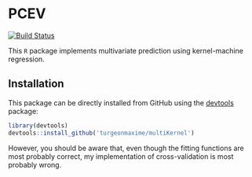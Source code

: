 # PCEV
[![Build Status](https://travis-ci.org/turgeonmaxime/multiKernel.svg?branch=master)](https://travis-ci.org/turgeonmaxime/multiKernel)

This ```R``` package implements multivariate prediction using kernel-machine regression.

## Installation

This package can be directly installed from GitHub using the [devtools](http://cran.r-project.org/web/packages/devtools/index.html) package:

``` r
library(devtools)
devtools::install_github('turgeonmaxime/multiKernel')
```

However, you should be aware that, even though the fitting functions are most probably correct, my implementation of cross-validation is most probably wrong.
